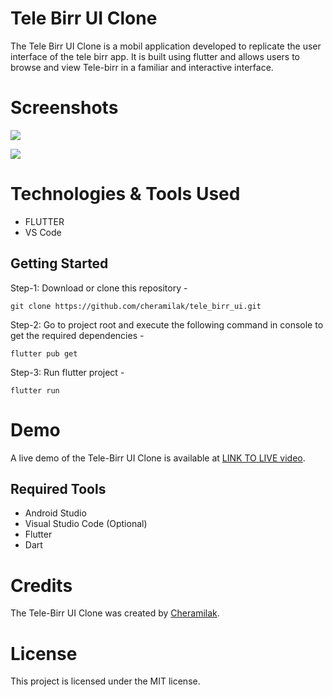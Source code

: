 # Tele Birr UI Clone

The Tele Birr UI Clone is a mobil application developed to replicate the user interface of the tele birr app. It is built using flutter and allows users to browse and view Tele-birr in a familiar and interactive interface.

# Screenshots

<img src="https://github.com/cheramilak/tele_birr_ui/screenshots/telebirr_superapp_ogin.jpg">

![](https://github.com/cheramilak/tele_birr_ui/screenshots/telebirr_superapp_ogin.jpg?raw=true)

# Technologies & Tools Used

- FLUTTER
- VS Code


## Getting Started

Step-1: Download or clone this repository -

    git clone https://github.com/cheramilak/tele_birr_ui.git

Step-2: Go to project root and execute the following command in console to get the required dependencies -

    flutter pub get 
    
Step-3: Run flutter project -

    flutter run

# Demo

A live demo of the Tele-Birr UI Clone is available at [LINK TO LIVE video](https://vm.tiktok.com/ZMjpfnJvs/).

## Required Tools
- Android Studio
- Visual Studio Code (Optional)
- Flutter
- Dart

# Credits

The Tele-Birr UI Clone was created by [Cheramilak](https://github.com/cheramilak).

# License

This project is licensed under the MIT license.
